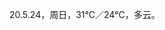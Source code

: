 <link href="../../css/style.css" rel="stylesheet" type="text/css" />

<span class="fzzy">20.5.24，周日，31℃／24℃，多云。

